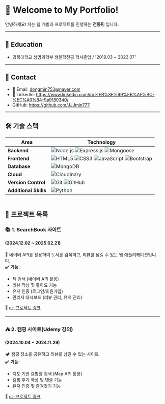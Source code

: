 # 🚀 Welcome to My Portfolio!

안녕하세요! 저는 웹 개발과 프로젝트를 진행하는 **전동민** 입니다.  

---

## 📙 **Education**
- 경북대학교 생명과학부 생물학전공 학사졸업 / '2019.03 ~ 2023.07'

---

## 📌 Contact
- 📧 Email: dongmin753@naver.com
- 💼 LinkedIn: https://www.linkedin.com/in/%EB%8F%99%EB%AF%BC-%EC%A0%84-9a9180340/
- GitHub: https://github.com/JJJmin777

---

## 🛠 **기술 스택**
| Area            | Technology |
|----------------|----------------------------------------------------------------------------------------------------------------------------------|
| **Backend**    | ![Node.js](https://img.shields.io/badge/Node.js-339933?style=flat&logo=node.js&logoColor=white) ![Express.js](https://img.shields.io/badge/Express.js-000000?style=flat&logo=express&logoColor=white) ![Mongoose](https://img.shields.io/badge/Mongoose-880000?style=flat&logo=mongoose&logoColor=white)|
| **Frontend**   | ![HTML5](https://img.shields.io/badge/HTML5-E34F26?style=flat&logo=html5&logoColor=white) ![CSS3](https://img.shields.io/badge/CSS3-1572B6?style=flat&logo=css3&logoColor=white) ![JavaScript](https://img.shields.io/badge/JavaScript-F7DF1E?style=flat&logo=javascript&logoColor=black) ![Bootstrap](https://img.shields.io/badge/Bootstrap-7952B3?style=flat&logo=bootstrap&logoColor=white) |
| **Database**   | ![MongoDB](https://img.shields.io/badge/MongoDB-47A248?style=flat&logo=mongodb&logoColor=white) |
| **Cloud**      | ![Cloudinary](https://img.shields.io/badge/Cloudinary-3448C5?style=flat&logo=cloudinary&logoColor=white) |
| **Version Control** | ![Git](https://img.shields.io/badge/Git-F05032?style=flat&logo=git&logoColor=white) ![GitHub](https://img.shields.io/badge/GitHub-181717?style=flat&logo=github&logoColor=white) |
| **Additional Skills** | ![Python](https://img.shields.io/badge/Python-3776AB?style=flat&logo=python&logoColor=white)|


---

## 📌 **프로젝트 목록**
### 📚 **1. SearchBook 사이트** 
#### (2024.12.02 ~ 2025.02.21)
📖 네이버 API를 활용하여 도서를 검색하고, 리뷰를 남길 수 있는 웹 애플리케이션입니다.  
✔️ **기능:**  
- 책 검색 (네이버 API 활용)
- 리뷰 작성 및 좋아요 기능
- 유저 인증 (로그인/회원가입)
- 관리자 대시보드 (리뷰 관리, 유저 관리)

🔗 [👉 프로젝트 링크](https://github.com/JJJmin777/SeachBook-site)

---

### ⛺ **2. 캠핑 사이트(Udemy 강의)**
#### (2024.10.04 ~ 2024.11.29)
🏕 캠핑 장소를 공유하고 리뷰를 남길 수 있는 사이트  
✔️ **기능:**  
- 지도 기반 캠핑장 검색 (Map API 활용)
- 캠핑 후기 작성 및 댓글 기능
- 유저 인증 및 즐겨찾기 기능

🔗 [👉 프로젝트 링크](https://github.com/JJJmin777/Campgrounds) 

